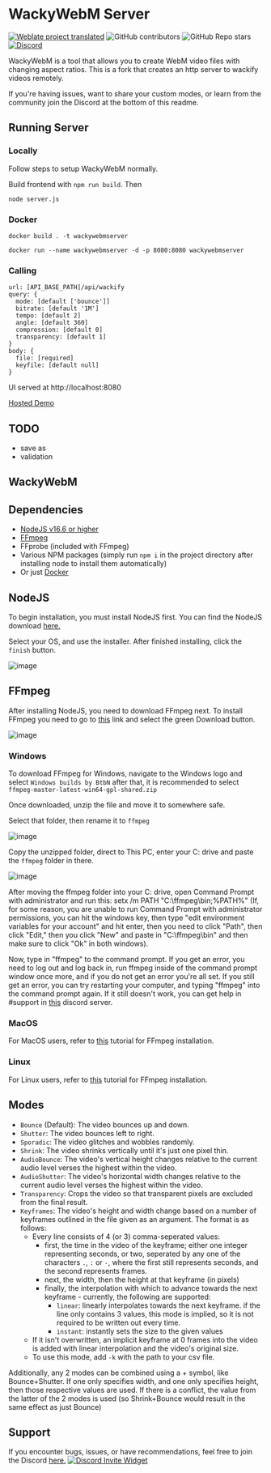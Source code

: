 # WackyWebM Server

[![Weblate project translated](https://img.shields.io/weblate/progress/wackywebm?server=https%3A%2F%2Ftranslate.kiaibot.com&style=for-the-badge)](https://translate.kiaibot.com/projects/wackywebm/wackywebm)
![GitHub contributors](https://img.shields.io/github/contributors/oirnoir/wackywebm?style=for-the-badge)
![GitHub Repo stars](https://img.shields.io/github/stars/oirnoir/wackywebm?style=for-the-badge)
[![Discord](https://img.shields.io/discord/1003791722574266488?style=for-the-badge)](https://discord.gg/wackywebm)


WackyWebM is a tool that allows you to create WebM video files with changing aspect ratios. This is a fork that creates an http server to wackify videos remotely.

If you're having issues, want to share your custom modes, or learn from the community join the Discord at the bottom of this readme.

## Running Server

### Locally

Follow steps to setup WackyWebM normally.

Build frontend with `npm run build`. Then
```
node server.js
```

### Docker

```
docker build . -t wackywebmserver
```
```
docker run --name wackywebmserver -d -p 8080:8080 wackywebmserver
```

### Calling

```
url: [API_BASE_PATH]/api/wackify
query: {
  mode: [default ['bounce']]
  bitrate: [default '1M']
  tempo: [default 2]
  angle: [default 360]
  compression: [default 0]
  transparency: [default 1]
}
body: {
  file: [required]
  keyfile: [default null]
}
```
UI served at http://localhost:8080

[Hosted Demo](https://wackify.jarasicrabit.com)

## TODO
 - save as
 - validation

## WackyWebM
## Dependencies

- [NodeJS v16.6 or higher](https://nodejs.org/en/download/)
- [FFmpeg](https://ffmpeg.org/download.html)
- FFprobe (included with FFmpeg)
- Various NPM packages (simply run `npm i` in the project directory after installing node to install them automatically)
-  Or just [Docker](https://www.docker.com/products/docker-desktop/)

## NodeJS

To begin installation, you must install NodeJS first. You can find the NodeJS download [here.](https://nodejs.org/en/download)

Select your OS, and use the installer. After finished installing, click the `finish` button.

![image](https://user-images.githubusercontent.com/69131802/182696287-ae753806-0946-4742-9f73-2cb4d1ee78f2.png)

## FFmpeg

After installing NodeJS, you need to download FFmpeg next. To install FFmpeg you need to go to [this](https://ffmpeg.org) link and select the green Download button.

![image](https://user-images.githubusercontent.com/69131802/182697226-0a60be60-8a6d-433b-bc91-2627266f6058.png)

### Windows

To download FFmpeg for Windows, navigate to the Windows logo and select `Windows builds by BtbN` after that, it is recommended to select `ffmpeg-master-latest-win64-gpl-shared.zip`

Once downloaded, unzip the file and move it to somewhere safe.

Select that folder, then rename it to `ffmpeg`

![image](https://user-images.githubusercontent.com/69131802/182937764-c2a842b4-f96e-4b09-b9f4-ac8896b2d38e.png)

Copy the unzipped folder, direct to This PC, enter your C: drive and paste the `ffmpeg` folder in there.

![image](https://user-images.githubusercontent.com/69131802/182937173-231ae1dd-19b2-4551-9f9f-228cc353b0f8.png)

After moving the ffmpeg folder into your C: drive, open Command Prompt with administrator and run this: setx /m PATH "C:\ffmpeg\bin;%PATH%" (If, for some reason, you are unable to run Command Prompt with administrator permissions, you can hit the windows key, then type "edit environment variables for your account" and hit enter, then you need to click "Path", then click "Edit," then you click "New" and paste in "C:\ffmpeg\bin" and then make sure to click "Ok" in both windows).

Now, type in "ffmpeg" to the command prompt. If you get an error, you need to log out and log back in, run ffmpeg inside of the command prompt window once more, and if you do not get an error you're all set. If you still get an error, you can try restarting your computer, and typing "ffmpeg" into the command prompt again. If it still doesn't work, you can get help in #support in [this](https://discord.gg/TmyJfq49AP) discord server.

### MacOS

For MacOS users, refer to [this](https://bbc.github.io/bbcat-orchestration-docs/installation-mac-manual/) tutorial for FFmpeg installation.

### Linux

For Linux users, refer to [this](https://www.tecmint.com/install-ffmpeg-in-linux/) tutorial for FFmpeg installation.


## Modes

- `Bounce` (Default): The video bounces up and down.
- `Shutter`: The video bounces left to right.
- `Sporadic`: The video glitches and wobbles randomly.
- `Shrink`: The video shrinks vertically until it's just one pixel thin.
- `AudioBounce`: The video's vertical height changes relative to the current audio level verses the highest within the video.
- `AudioShutter`: The video's horizontal width changes relative to the current audio level verses the highest within the video.
- `Transparency`: Crops the video so that transparent pixels are excluded from the final result.
- `Keyframes`: The video's height and width change based on a number of keyframes outlined in the file given as an argument. The format is as follows:
  - Every line consists of 4 (or 3) comma-seperated values:
    - first, the time in the video of the keyframe; either one integer representing seconds, or two, seperated by any one of the characters `.`, `:` or `-`, where the first still represents seconds, and the second represents frames.
    - next, the width, then the height at that keyframe (in pixels)
    - finally, the interpolation with which to advance towards the next keyframe - currently, the following are supported:
      - `linear`: linearly interpolates towards the next keyframe. if the line only contains 3 values, this mode is implied, so it is not required to be written out every time.
      - `instant`: instantly sets the size to the given values
  - If it isn't overwritten, an implicit keyframe at 0 frames into the video is added with linear interpolation and the video's original size.
  - To use this mode, add `-k` with the path to your csv file.

Additionally, any 2 modes can be combined using a + symbol, like Bounce+Shutter. If one only specifies width, and one only specifies height, then those respective values are used. If there is a conflict, the value from the latter of the 2 modes is used (so Shrink+Bounce would result in the same effect as just Bounce)

## Support

If you encounter bugs, issues, or have recommendations, feel free to join the Discord [here.](https://discord.gg/TmyJfq49AP)
[![Discord Invite Widget](https://invidget.switchblade.xyz/EdrqJ6AMKF)](https://discord.gg/EdrqJ6AMKF)
